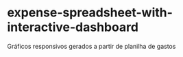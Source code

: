 # expense-spreadsheet-with-interactive-dashboard
Gráficos responsivos gerados a partir de planilha de gastos
